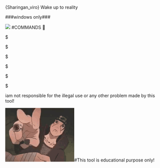 {Sharingan_viro}
Wake up to reality



###windows only###

<HTML>
<img src=
"https://github.com/problems-arelifepartner/Sharingan_viro/blob/main/itachi-sharingan.gif"/>
<B><I> <BGSOUND Src=
"https://github.com/problems-arelifepartner/Sharingan_viro/blob/main/MANGEKYOUSHARINGANMEMES.mp3" Loop "Infinite"> </I></B>
</HTML>
#COMMANDS 🙂

$

$

$

$

$

$

iam not responsible for the illegal use or any other problem made by this tool! 


<img src=
"https://github.com/problems-arelifepartner/Sharingan_viro/blob/main/lol-itachi.gif"/>#This tool is educational purpose only! 



